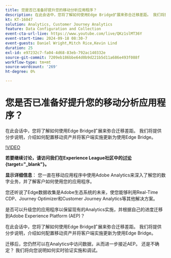 ```yaml
---
title: 您是否已准备好提升您的移动分析应用程序？
description: 在此会话中，您将了解如何使用Edge Bridge扩展来弥合迁移差距。 我们将提供分步说明，介绍如何配置移动资产并将客户端实施更新为使用Edge Bridge。
kt: KT-16047
solution: Analytics, Customer Journey Analytics
feature: Data Configuration and Collection
event-cta-url-live: https://www.youtube.com/live/QKz1slMT36Y
event-start-time: 2024-09-18 08:30-7
event-guests: Daniel Wright,Mitch Rice,Kevin Lind
duration: 25
exl-id: e97232c7-fa04-4d68-83eb-792ac140332e
source-git-commit: 7209eb186bbe64d0b9d221b5d11a686e493f088f
workflow-type: tm+mt
source-wordcount: '269'
ht-degree: 0%

---
```


# 您是否已准备好提升您的移动分析应用程序？

在此会话中，您将了解如何使用Edge Bridge扩展来弥合迁移差距。 我们将提供分步说明，介绍如何配置移动资产并将客户端实施更新为使用Edge Bridge。

[!VIDEO](https://video.tv.adobe.com/v/3434575)

**若要继续讨论，请访问我们在Experience League社区中的[讨论](https://experienceleaguecommunities.adobe.com/t5/adobe-experience-platform/experience-league-live-post-session-discussion-are-you-ready-to/m-p/704990#M550){target="_blank"}。**

**显示详细信息**：
您一直在移动应用程序中使用Adobe Analytics来深入了解您的数字业务，并了解客户如何使用您的应用程序。

您还听说了Edge数据收集是Adobe生态系统的未来，使您能够利用Real-Time CDP、Journey Optimizer和Customer Journey Analytics等其他解决方案。

是否可以升级您的应用程序以保留现有的Analytics实施，并根据自己的进度迁移到Adobe Experience Platform (AEP)？

在此会话中，您将了解如何使用Edge Bridge扩展来弥合迁移差距。 我们将提供分步说明，介绍如何配置移动资产并将客户端实施更新为使用Edge Bridge。

迁移后，您仍然可以在Analytics中访问数据，从而进一步接近AEP。 还是不确定？ 我们将向您说明如何实时验证实施和调试。
